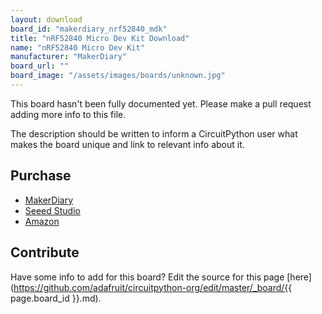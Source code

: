 ```yaml
---
layout: download
board_id: "makerdiary_nrf52840_mdk"
title: "nRF52840 Micro Dev Kit Download"
name: "nRF52840 Micro Dev Kit"
manufacturer: "MakerDiary"
board_url: ""
board_image: "/assets/images/boards/unknown.jpg"
---
```


This board hasn't been fully documented yet. Please make a pull request adding more info to this file.

The description should be written to inform a CircuitPython user what makes the board unique and link to relevant info about it.

## Purchase
* [MakerDiary](https://store.makerdiary.com/collections/frontpage/products/nrf52840-mdk-iot-development-kit)
* [Seeed Studio](https://www.seeedstudio.com/nRF52840-Micro-Development-Kit-p-3079.html)
* [Amazon](https://www.amazon.com/gp/product/B07MPPHY5B)

## Contribute

Have some info to add for this board? Edit the source for this page [here](https://github.com/adafruit/circuitpython-org/edit/master/_board/{{ page.board_id }}.md).
